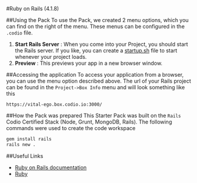 #Ruby on Rails (4.1.8)

##Using the Pack
To use the Pack, we created 2 menu options, which you can find on the right of the menu. These menus can be configured in the `.codio` file.

1. **Start Rails Server** : When you come into your Project, you should start the Rails server. If you like, you can create a [startup.sh](/docs/boxes/startup/) file to start whenever your project loads.
1. **Preview** : This previews your app in a new browser window.

##Accessing the application
To access your application from a browser, you can use the menu option described above. The url of your Rails project can be found in the `Project->Box Info` menu and will look something like this

```
https://vital-ego.box.codio.io:3000/
```


##How the Pack was prepared
This Starter Pack was built on the `Rails` Codio Certified Stack (Node, Grunt, MongoDB, Rails). The following commands were used to create the code workspace

```bash
gem install rails
rails new .
```

##Useful Links

- [Ruby on Rails documentation](http://rubyonrails.org/)
- [Ruby](https://www.ruby-lang.org)




